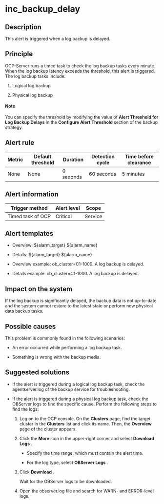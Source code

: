 inc_backup_delay 
=====================================



**Description** 
------------------------------------

This alert is triggered when a log backup is delayed.

Principle 
------------------------------

OCP-Server runs a timed task to check the log backup tasks every minute. When the log backup latency exceeds the threshold, this alert is triggered. The log backup tasks include:

1. Logical log backup

   

2. Physical log backup

   



  <main id="notice" type='explain'>
    <h4>Note</h4>
    <p>You can specify the threshold by modifying the value of <strong>Alert Threshold for Log Backup Delays</strong> in the <strong>Configure Alert Threshold</strong> section of the backup strategy.</p>
  </main>

**Alert rule** 
-----------------------------------



| Metric | Default threshold | Duration  | Detection cycle | Time before clearance |
|--------|-------------------|-----------|-----------------|-----------------------|
| None   | None              | 0 seconds | 60 seconds      | 5 minutes             |



**Alert information** 
------------------------------------------



|  Trigger method   | Alert level |  Scope  |
|-------------------|-------------|---------|
| Timed task of OCP | Critical    | Service |



**Alert templates** 
----------------------------------------

* Overview: \${alarm_target} ${alarm_name}

  

* Details: \${alarm_target} ${alarm_name}

  

* Overview example: ob_cluster=C1-1000. A log backup is delayed.

  

* Details example: ob_cluster=C1-1000. A log backup is delayed.

  




**Impact on the system** 
---------------------------------------------

If the log backup is significantly delayed, the backup data is not up-to-date and the system cannot restore to the latest state or perform new physical data backup tasks.

**Possible causes** 
----------------------------------------

This problem is commonly found in the following scenarios:

* An error occurred while performing a log backup task.

  

* Something is wrong with the backup media.

  




**Suggested solutions** 
--------------------------------------------

* If the alert is triggered during a logical log backup task, check the agentserver.log of the backup service for troubleshooting.

  

* If the alert is triggered during a physical log backup task, check the OBServer logs to find the specific cause. Perform the following steps to find the logs: 

  1. Log on to the OCP console. On the **Clusters** page, find the target cluster in the **Clusters** list and click its name. Then, the **Overview** page of the cluster appears.

     
  
  2. Click the **More** icon in the upper-right corner and select **Download Logs** . 

     * Specify the time range, which must contain the alert time.

       
     
     * For the log type, select **OBServer Logs** .

       
     

     
  
  3. Click **Download** . 

     Wait for the OBServer logs to be downloaded.
     
  
  4. Open the observer.log file and search for WARN- and ERROR-level logs.

     
  

  



